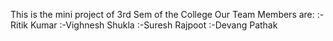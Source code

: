This is the mini project of  3rd Sem of the College 
   Our Team Members are:
              :-Ritik Kumar
              :-Vighnesh Shukla
              :-Suresh Rajpoot
              :-Devang Pathak 

